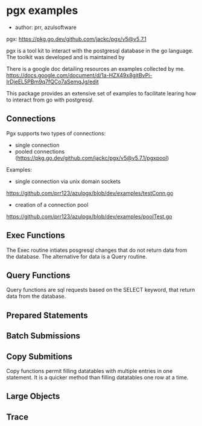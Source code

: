 # pgx examples

 - author: prr, azulsoftware

pgx: https://pkg.go.dev/github.com/jackc/pgx/v5@v5.7.1

pgx is a tool kit to interact with the postgresql database in the go language.
The toolkit was developed and is maintained by 

There is a google doc detailing resources an examples collected by me.
https://docs.google.com/document/d/1a-HZX49x8gjtBvPi-IrDjeEL5PBm9q7fQCo7aSemqJg/edit

This package provides an extensive set of examples to facilitate learing how to interact from go with postgresql.

## Connections

Pgx supports two types of connections:
 - single connection 
 - pooled connections (https://pkg.go.dev/github.com/jackc/pgx/v5@v5.7.1/pgxpool)

Examples:
 - single connection via unix domain sockets

https://github.com/prr123/azulpgx/blob/dev/examples/testConn.go

 - creation of a connection pool

https://github.com/prr123/azulpgx/blob/dev/examples/poolTest.go


## Exec Functions

The Exec routine intiates posgresql changes that do not return data from the database.
The alternative for data is a Query routine.


## Query Functions

Query functions are sql requests based on the SELECT keyword, that return data from the database.

## Prepared Statements

## Batch Submissions

## Copy Submitions

Copy functions permit filling datatables with multiple entries in one statement. It is a quicker method than filling datatables one row at a time.

## Large Objects


## Trace


